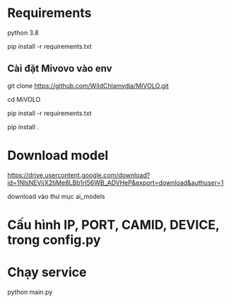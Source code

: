 # Requirements

python 3.8

pip install -r requirements.txt

## Cài đặt Mivovo vào env

git clone https://github.com/WildChlamydia/MiVOLO.git

cd MiVOLO

pip install -r requirements.txt

pip install .

# Download model

https://drive.usercontent.google.com/download?id=1NlsNEVijX2tjMe8LBb1rI56WB_ADVHeP&export=download&authuser=1

download vào thư mục ai_models

# Cấu hình IP, PORT, CAMID, DEVICE,  trong config.py


# Chạy service
python main.py